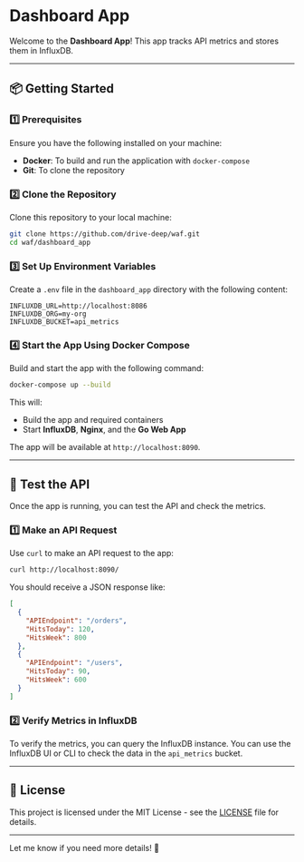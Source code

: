 

# **Dashboard App**

Welcome to the **Dashboard App**! This app tracks API metrics and stores them in InfluxDB.

---

## **📦 Getting Started**

### **1️⃣ Prerequisites**

Ensure you have the following installed on your machine:

- **Docker**: To build and run the application with `docker-compose`
- **Git**: To clone the repository

### **2️⃣ Clone the Repository**

Clone this repository to your local machine:

```bash
git clone https://github.com/drive-deep/waf.git
cd waf/dashboard_app
```

### **3️⃣ Set Up Environment Variables**

Create a `.env` file in the `dashboard_app` directory with the following content:

```text
INFLUXDB_URL=http://localhost:8086
INFLUXDB_ORG=my-org
INFLUXDB_BUCKET=api_metrics
```

### **4️⃣ Start the App Using Docker Compose**

Build and start the app with the following command:

```bash
docker-compose up --build
```

This will:

- Build the app and required containers
- Start **InfluxDB**, **Nginx**, and the **Go Web App**

The app will be available at `http://localhost:8090`.

---

## **🧪 Test the API**

Once the app is running, you can test the API and check the metrics.

### **1️⃣ Make an API Request**

Use `curl` to make an API request to the app:

```bash
curl http://localhost:8090/
```

You should receive a JSON response like:

```json
[
  {
    "APIEndpoint": "/orders",
    "HitsToday": 120,
    "HitsWeek": 800
  },
  {
    "APIEndpoint": "/users",
    "HitsToday": 90,
    "HitsWeek": 600
  }
]
```

### **2️⃣ Verify Metrics in InfluxDB**

To verify the metrics, you can query the InfluxDB instance. You can use the InfluxDB UI or CLI to check the data in the `api_metrics` bucket.

---

## **📄 License**

This project is licensed under the MIT License - see the [LICENSE](LICENSE) file for details.

---

Let me know if you need more details! 🚀